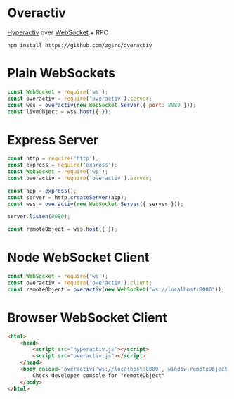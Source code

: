 # Overactiv
[Hyperactiv](https://github.com/zgsrc/hyperactiv) over [WebSocket](https://github.com/websockets/ws) + RPC

    npm install https://github.com/zgsrc/overactiv
    
# Plain WebSockets

```javascript
const WebSocket = require('ws');
const overactiv = require('overactiv').server;
const wss = overactiv(new WebSocket.Server({ port: 8080 }));
const liveObject = wss.host({ });
```

# Express Server

```javascript
const http = require('http');
const express = require('express');
const WebSocket = require('ws');
const overactiv = require('overactiv').server;

const app = express();
const server = http.createServer(app);
const wss = overactiv(new WebSocket.Server({ server }));

server.listen(8080);

const remoteObject = wss.host({ });

```

# Node WebSocket Client

```javascript
const WebSocket = require('ws');
const overactiv = require('overactiv').client;
const remoteObject = overactiv(new WebSocket("ws://localhost:8080"));
```

# Browser WebSocket Client

```html
<html>
    <head>
        <script src="hyperactiv.js"></script>    
        <script src="overactiv.js"></script>
    </head>
    <body onload="overactiv('ws://localhost:8080', window.remoteObject = { })">
        Check developer console for "remoteObject"
    </body>
</html>
```